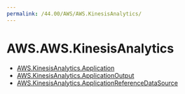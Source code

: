 ```yaml
---
permalink: /44.00/AWS/AWS.KinesisAnalytics/
---
```


# AWS.AWS.KinesisAnalytics



* [AWS.KinesisAnalytics.Application](AWS.KinesisAnalytics.Application.md)
* [AWS.KinesisAnalytics.ApplicationOutput](AWS.KinesisAnalytics.ApplicationOutput.md)
* [AWS.KinesisAnalytics.ApplicationReferenceDataSource](AWS.KinesisAnalytics.ApplicationReferenceDataSource.md)
